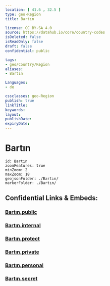 ```yaml
---
location: [ 41.6 , 32.5 ] 
type: geo-Region
title: Bartın

license: CC BY-SA 4.0
source: https://datahub.io/core/country-codes
isDeleted: false
isReadOnly: false
draft: false
confidential: public

tags:
- geo/Country/Region
aliases:
- Bartın

Languages:
- de

cssclasses: geo-Region
publish: true
linkTitle: 
keywords: 
layout: 
publishDate: 
expiryDate: 
---
```


# Bartın

```leaflet
id: Bartın
zoomFeatures: true 
minZoom: 2 
maxZoom: 18
geojsonFolder: ./Bartın/
markerFolder: ./Bartın/
```


## Confidential Links & Embeds: 

### [Bartın.public](/_public/\Earth\Continent\Europe\Europe~East\Turkey\Provinces~TurkeyBartın.public.md) 

### [Bartın.internal](/_internal/\Earth\Continent\Europe\Europe~East\Turkey\Provinces~TurkeyBartın.internal.md) 

### [Bartın.protect](/_protect/\Earth\Continent\Europe\Europe~East\Turkey\Provinces~TurkeyBartın.protect.md) 

### [Bartın.private](/_private/\Earth\Continent\Europe\Europe~East\Turkey\Provinces~TurkeyBartın.private.md) 

### [Bartın.personal](/_personal/\Earth\Continent\Europe\Europe~East\Turkey\Provinces~TurkeyBartın.personal.md) 

### [Bartın.secret](/_secret/\Earth\Continent\Europe\Europe~East\Turkey\Provinces~TurkeyBartın.secret.md)

